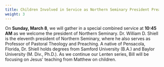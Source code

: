 ```yaml
---
title: Children Involved in Service as Northern Seminary President Preaches
weight: 3
---
```


On **Sunday, March 8**, we will gather in a special combined service at **10:45 AM** as we welcome the president of Northern Seminary. Dr. William D. Shiell is the eleventh president of Northern Seminary, where he also serves as Professor of Pastoral Theology and Preaching. A native of Pensacola, Florida, Dr. Shiell holds degrees from Samford University (B.A.) and Baylor University (M. Div., Ph.D.). As we continue our Lenten series, Bill will be focusing on Jesus' teaching from Matthew on children.